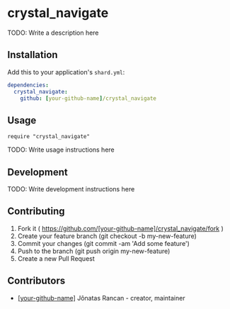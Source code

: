 # crystal_navigate

TODO: Write a description here

## Installation

Add this to your application's `shard.yml`:

```yaml
dependencies:
  crystal_navigate:
    github: [your-github-name]/crystal_navigate
```

## Usage

```crystal
require "crystal_navigate"
```

TODO: Write usage instructions here

## Development

TODO: Write development instructions here

## Contributing

1. Fork it ( https://github.com/[your-github-name]/crystal_navigate/fork )
2. Create your feature branch (git checkout -b my-new-feature)
3. Commit your changes (git commit -am 'Add some feature')
4. Push to the branch (git push origin my-new-feature)
5. Create a new Pull Request

## Contributors

- [[your-github-name]](https://github.com/[your-github-name]) Jônatas Rancan - creator, maintainer
